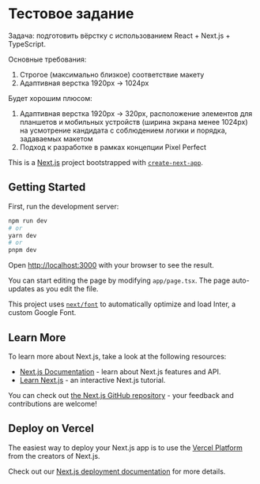 # Тестовое задание

Задача: подготовить вёрстку с использованием React + Next.js + TypeScript.

Основные требования:
1) Строгое (максимально близкое) соответствие макету
2) Адаптивная верстка 1920px -> 1024px

Будет хорошим плюсом:
1) Адаптивная верстка 1920px -> 320px, расположение элементов для планшетов и мобильных устройств (ширина экрана менее 1024px) на усмотрение кандидата с соблюдением логики и порядка, задаваемых макетом
2) Подход к разработке в рамках концепции Pixel Perfect



This is a [Next.js](https://nextjs.org/) project bootstrapped with [`create-next-app`](https://github.com/vercel/next.js/tree/canary/packages/create-next-app).

## Getting Started

First, run the development server:

```bash
npm run dev
# or
yarn dev
# or
pnpm dev
```

Open [http://localhost:3000](http://localhost:3000) with your browser to see the result.

You can start editing the page by modifying `app/page.tsx`. The page auto-updates as you edit the file.

This project uses [`next/font`](https://nextjs.org/docs/basic-features/font-optimization) to automatically optimize and load Inter, a custom Google Font.

## Learn More

To learn more about Next.js, take a look at the following resources:

- [Next.js Documentation](https://nextjs.org/docs) - learn about Next.js features and API.
- [Learn Next.js](https://nextjs.org/learn) - an interactive Next.js tutorial.

You can check out [the Next.js GitHub repository](https://github.com/vercel/next.js/) - your feedback and contributions are welcome!

## Deploy on Vercel

The easiest way to deploy your Next.js app is to use the [Vercel Platform](https://vercel.com/new?utm_medium=default-template&filter=next.js&utm_source=create-next-app&utm_campaign=create-next-app-readme) from the creators of Next.js.

Check out our [Next.js deployment documentation](https://nextjs.org/docs/deployment) for more details.

